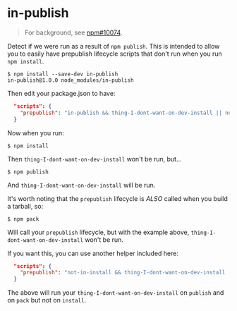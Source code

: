 in-publish
==========

> For background, see [npm#10074](https://github.com/npm/npm/issues/10074).

Detect if we were run as a result of `npm publish`. This is intended to allow you to
easily have prepublish lifecycle scripts that don't run when you run `npm install`.

```
$ npm install --save-dev in-publish
in-publish@1.0.0 node_modules/in-publish
```

Then edit your package.json to have:

```json
  "scripts": {
    "prepublish": "in-publish && thing-I-dont-want-on-dev-install || not-in-publish"
  }
```

Now when you run:

```
$ npm install
```
Then `thing-I-dont-want-on-dev-install` won't be run, but...

```
$ npm publish
```
And `thing-I-dont-want-on-dev-install` will be run.

It's worth noting that the `prepublish` lifecycle is _ALSO_ called when you build a tarball, so:

```
$ npm pack
```

Will call your `prepublish` lifecycle, but with the example above,
`thing-I-dont-want-on-dev-install` won't be run.

If you want this, you can use another helper included here:

```json
  "scripts": {
    "prepublish": "not-in-install && thing-I-dont-want-on-dev-install || in-install"
  }
```

The above will run your `thing-I-dont-want-on-dev-install` on `publish` and
on `pack` but not on `install`.
